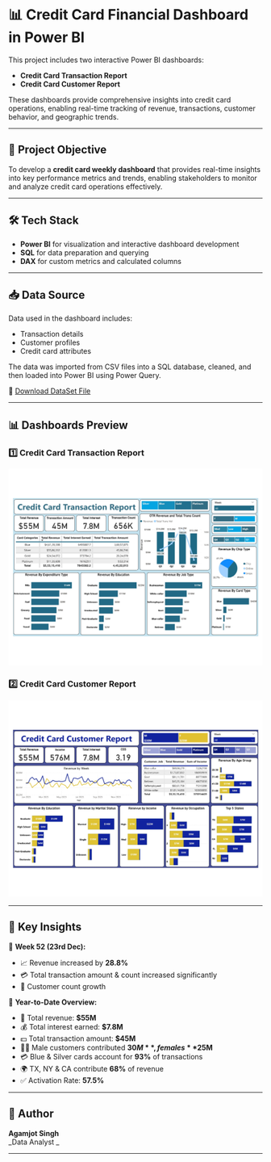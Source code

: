 # 📊 Credit Card Financial Dashboard in Power BI

This project includes two interactive Power BI dashboards:
- **Credit Card Transaction Report**
- **Credit Card Customer Report**

These dashboards provide comprehensive insights into credit card operations, enabling real-time tracking of revenue, transactions, customer behavior, and geographic trends.

---

## 🚀 Project Objective

To develop a **credit card weekly dashboard** that provides real-time insights into key performance metrics and trends, enabling stakeholders to monitor and analyze credit card operations effectively.

---

## 🛠️ Tech Stack

- **Power BI** for visualization and interactive dashboard development
- **SQL** for data preparation and querying
- **DAX** for custom metrics and calculated columns

---

## 📥 Data Source

Data used in the dashboard includes:
- Transaction details
- Customer profiles
- Credit card attributes

The data was imported from CSV files into a SQL database, cleaned, and then loaded into Power BI using Power Query.

🔗 [Download DataSet File](https://drive.google.com/drive/folders/1WWlj4c8QK7Y6reATnpavbnRSSL2G_c6e?usp=share_link)

---

## 📊 Dashboards Preview

### 1️⃣ Credit Card Transaction Report

![Transaction Dashboard Preview](Credit_Card_Transaction_Report.jpg)

### 2️⃣ Credit Card Customer Report

![Customer Dashboard Preview](Credit_Card_Customer_Report.jpg)


---

## 🔎 Key Insights

📅 **Week 52 (23rd Dec):**
- 📈 Revenue increased by **28.8%**
- 💳 Total transaction amount & count increased significantly
- 👥 Customer count growth

📅 **Year-to-Date Overview:**
- 🏦 Total revenue: **$55M**
- 💰 Total interest earned: **$7.8M**
- 💵 Total transaction amount: **$45M**
- 👨‍💼 Male customers contributed **$30M**, females **$25M**
- 💳 Blue & Silver cards account for **93%** of transactions
- 🌍 TX, NY & CA contribute **68%** of revenue
- ✅ Activation Rate: **57.5%**

---
## 👤 Author

**Agamjot Singh**  
_Data Analyst _

---




